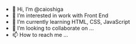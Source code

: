 - 👋 Hi, I’m @caioshiga
- 👀 I’m interested in work with Front End
- 🌱 I’m currently learning  HTML, CSS, JavaScript
- 💞️ I’m looking to collaborate on ...
- 📫 How to reach me ...

<!---
caioshiga/caioshiga is a ✨ special ✨ repository because its `README.md` (this file) appears on your GitHub profile.                                   
You can click the Preview link to take a look at your changes.
--->
